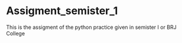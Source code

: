 # Assigment_semister_1
This is the assigment of the python practice given in semister I or BRJ College
